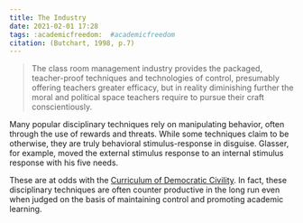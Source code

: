 ```yaml
---
title: The Industry
date: 2021-02-01 17:28
tags: :academicfreedom:  #academicfreedom
citation: (Butchart, 1998, p.7)
---
```

>The class room management industry provides the packaged, teacher-proof techniques and technologies of control, presumably offering teachers greater efficacy, but in reality diminishing further the moral and political space teachers require to pursue their craft conscientiously.

Many popular disciplinary techniques rely on manipulating behavior, often through the use of rewards and threats. While some techniques claim to be otherwise, they are truly behavioral stimulus-response in disguise. Glasser, for example, moved the external stimulus response to an internal stimulus response with his five needs.

These are at odds with the [Curriculum of Democratic Civility](202102011740.md). In fact, these disciplinary techniques are often counter productive in the long run even when judged on the basis of maintaining control and promoting academic learning.


